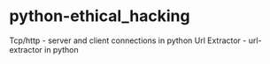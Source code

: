# python-ethical_hacking
Tcp/http - server and client connections in python
Url Extractor - url-extractor in python
